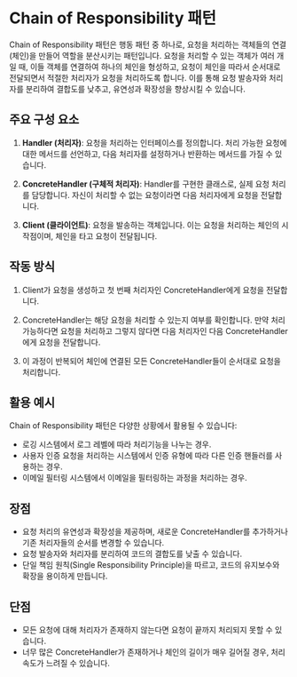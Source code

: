 # Chain of Responsibility 패턴

Chain of Responsibility 패턴은 행동 패턴 중 하나로, 요청을 처리하는 객체들의 연결(체인)을 만들어 역할을 분산시키는 패턴입니다. 요청을 처리할 수 있는 객체가 여러 개일 때, 이들 객체를 연결하여 하나의 체인을 형성하고, 요청이 체인을 따라서 순서대로 전달되면서 적절한 처리자가 요청을 처리하도록 합니다. 이를 통해 요청 발송자와 처리자를 분리하여 결합도를 낮추고, 유연성과 확장성을 향상시킬 수 있습니다.

## 주요 구성 요소

1. **Handler (처리자)**: 요청을 처리하는 인터페이스를 정의합니다. 처리 가능한 요청에 대한 메서드를 선언하고, 다음 처리자를 설정하거나 반환하는 메서드를 가질 수 있습니다.

2. **ConcreteHandler (구체적 처리자)**: Handler를 구현한 클래스로, 실제 요청 처리를 담당합니다. 자신이 처리할 수 없는 요청이라면 다음 처리자에게 요청을 전달합니다.

3. **Client (클라이언트)**: 요청을 발송하는 객체입니다. 이는 요청을 처리하는 체인의 시작점이며, 체인을 타고 요청이 전달됩니다.

## 작동 방식

1. Client가 요청을 생성하고 첫 번째 처리자인 ConcreteHandler에게 요청을 전달합니다.

2. ConcreteHandler는 해당 요청을 처리할 수 있는지 여부를 확인합니다. 만약 처리 가능하다면 요청을 처리하고 그렇지 않다면 다음 처리자인 다음 ConcreteHandler에게 요청을 전달합니다.

3. 이 과정이 반복되어 체인에 연결된 모든 ConcreteHandler들이 순서대로 요청을 처리합니다.

## 활용 예시

Chain of Responsibility 패턴은 다양한 상황에서 활용될 수 있습니다:

- 로깅 시스템에서 로그 레벨에 따라 처리기능을 나누는 경우.
- 사용자 인증 요청을 처리하는 시스템에서 인증 유형에 따라 다른 인증 핸들러를 사용하는 경우.
- 이메일 필터링 시스템에서 이메일을 필터링하는 과정을 처리하는 경우.

## 장점

- 요청 처리의 유연성과 확장성을 제공하며, 새로운 ConcreteHandler를 추가하거나 기존 처리자들의 순서를 변경할 수 있습니다.
- 요청 발송자와 처리자를 분리하여 코드의 결합도를 낮출 수 있습니다.
- 단일 책임 원칙(Single Responsibility Principle)을 따르고, 코드의 유지보수와 확장을 용이하게 만듭니다.

## 단점

- 모든 요청에 대해 처리자가 존재하지 않는다면 요청이 끝까지 처리되지 못할 수 있습니다.
- 너무 많은 ConcreteHandler가 존재하거나 체인의 길이가 매우 길어질 경우, 처리 속도가 느려질 수 있습니다.
